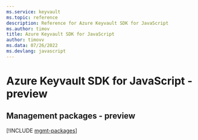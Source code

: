 ```yaml
---
ms.service: keyvault
ms.topic: reference
description: Reference for Azure Keyvault SDK for JavaScript
ms.author: timov
title: Azure Keyvault SDK for JavaScript
author: timovv
ms.data: 07/26/2022
ms.devlang: javascript
---
```

# Azure Keyvault SDK for JavaScript - preview

## Management packages - preview
[!INCLUDE [mgmt-packages](keyvault-mgmt-index.md)]
